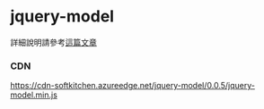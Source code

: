 # jquery-model

詳細說明請參考[這篇文章](https://dotblogs.com.tw/supershowwei/2019/01/28/141552)

### CDN

https://cdn-softkitchen.azureedge.net/jquery-model/0.0.5/jquery-model.min.js
